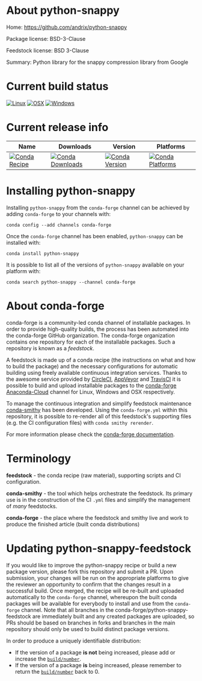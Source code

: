 About python-snappy
===================

Home: https://github.com/andrix/python-snappy

Package license: BSD-3-Clause

Feedstock license: BSD 3-Clause

Summary: Python library for the snappy compression library from Google



Current build status
====================

[![Linux](https://img.shields.io/circleci/project/github/conda-forge/python-snappy-feedstock/master.svg?label=Linux)](https://circleci.com/gh/conda-forge/python-snappy-feedstock)
[![OSX](https://img.shields.io/travis/conda-forge/python-snappy-feedstock/master.svg?label=macOS)](https://travis-ci.org/conda-forge/python-snappy-feedstock)
[![Windows](https://img.shields.io/appveyor/ci/conda-forge/python-snappy-feedstock/master.svg?label=Windows)](https://ci.appveyor.com/project/conda-forge/python-snappy-feedstock/branch/master)

Current release info
====================

| Name | Downloads | Version | Platforms |
| --- | --- | --- | --- |
| [![Conda Recipe](https://img.shields.io/badge/recipe-python--snappy-green.svg)](https://anaconda.org/conda-forge/python-snappy) | [![Conda Downloads](https://img.shields.io/conda/dn/conda-forge/python-snappy.svg)](https://anaconda.org/conda-forge/python-snappy) | [![Conda Version](https://img.shields.io/conda/vn/conda-forge/python-snappy.svg)](https://anaconda.org/conda-forge/python-snappy) | [![Conda Platforms](https://img.shields.io/conda/pn/conda-forge/python-snappy.svg)](https://anaconda.org/conda-forge/python-snappy) |

Installing python-snappy
========================

Installing `python-snappy` from the `conda-forge` channel can be achieved by adding `conda-forge` to your channels with:

```
conda config --add channels conda-forge
```

Once the `conda-forge` channel has been enabled, `python-snappy` can be installed with:

```
conda install python-snappy
```

It is possible to list all of the versions of `python-snappy` available on your platform with:

```
conda search python-snappy --channel conda-forge
```


About conda-forge
=================

conda-forge is a community-led conda channel of installable packages.
In order to provide high-quality builds, the process has been automated into the
conda-forge GitHub organization. The conda-forge organization contains one repository
for each of the installable packages. Such a repository is known as a *feedstock*.

A feedstock is made up of a conda recipe (the instructions on what and how to build
the package) and the necessary configurations for automatic building using freely
available continuous integration services. Thanks to the awesome service provided by
[CircleCI](https://circleci.com/), [AppVeyor](http://www.appveyor.com/)
and [TravisCI](https://travis-ci.org/) it is possible to build and upload installable
packages to the [conda-forge](https://anaconda.org/conda-forge)
[Anaconda-Cloud](http://docs.anaconda.org/) channel for Linux, Windows and OSX respectively.

To manage the continuous integration and simplify feedstock maintenance
[conda-smithy](http://github.com/conda-forge/conda-smithy) has been developed.
Using the ``conda-forge.yml`` within this repository, it is possible to re-render all of
this feedstock's supporting files (e.g. the CI configuration files) with ``conda smithy rerender``.

For more information please check the [conda-forge documentation](https://conda-forge.org/docs/).

Terminology
===========

**feedstock** - the conda recipe (raw material), supporting scripts and CI configuration.

**conda-smithy** - the tool which helps orchestrate the feedstock.
                   Its primary use is in the construction of the CI ``.yml`` files
                   and simplify the management of *many* feedstocks.

**conda-forge** - the place where the feedstock and smithy live and work to
                  produce the finished article (built conda distributions)


Updating python-snappy-feedstock
================================

If you would like to improve the python-snappy recipe or build a new
package version, please fork this repository and submit a PR. Upon submission,
your changes will be run on the appropriate platforms to give the reviewer an
opportunity to confirm that the changes result in a successful build. Once
merged, the recipe will be re-built and uploaded automatically to the
`conda-forge` channel, whereupon the built conda packages will be available for
everybody to install and use from the `conda-forge` channel.
Note that all branches in the conda-forge/python-snappy-feedstock are
immediately built and any created packages are uploaded, so PRs should be based
on branches in forks and branches in the main repository should only be used to
build distinct package versions.

In order to produce a uniquely identifiable distribution:
 * If the version of a package **is not** being increased, please add or increase
   the [``build/number``](http://conda.pydata.org/docs/building/meta-yaml.html#build-number-and-string).
 * If the version of a package **is** being increased, please remember to return
   the [``build/number``](http://conda.pydata.org/docs/building/meta-yaml.html#build-number-and-string)
   back to 0.
